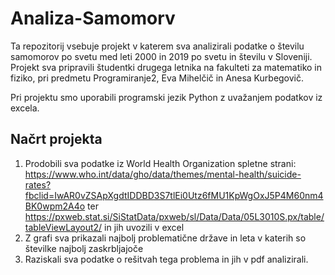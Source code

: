 # Analiza-Samomorv

Ta repozitorij vsebuje projekt v katerem sva analizirali podatke o številu samomorov po svetu med leti 2000 in 2019 po svetu in številu v Sloveniji. Projekt sva pripravili študentki drugega letnika na fakulteti za matematiko in fiziko, pri predmetu Programiranje2, Eva Mihelčič in Anesa Kurbegovič. 

Pri projektu smo uporabili programski jezik Python z uvažanjem podatkov iz excela. 

## Načrt projekta 
1. Prodobili sva podatke iz World Health Organization spletne strani: https://www.who.int/data/gho/data/themes/mental-health/suicide-rates?fbclid=IwAR0vZSApXgdtIDDBD3S7tlEi0Utz6fMU1KpWgOxJ5P4M60nm4BK0wpm2A4o ter https://pxweb.stat.si/SiStatData/pxweb/sl/Data/Data/05L3010S.px/table/tableViewLayout2/ in jih uvozili v excel 
2. Z grafi sva prikazali najbolj problematične države in leta v katerih so številke najbolj zaskrbljajoče
3. Raziskali sva podatke o rešitvah tega problema in jih v pdf analizirali. 



